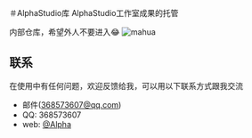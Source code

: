 ＃AlphaStudio库
AlphaStudio工作室成果的托管

内部仓库，希望外人不要进入😂
![mahua](https://www.xuhuading.cn/static/xuhuading/A1.jpg)
## 联系
在使用中有任何问题，欢迎反馈给我，可以用以下联系方式跟我交流

* 邮件(368573607@qq.com)
* QQ: 368573607
* web: [@Alpha](https://www.xuhuading.cn/bigxigua/)
